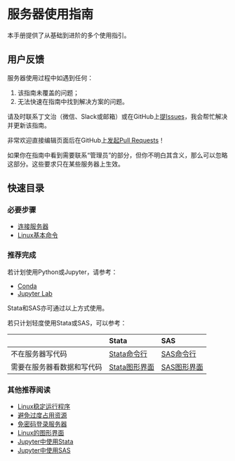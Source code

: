 # 服务器使用指南

本手册提供了从基础到进阶的多个使用指引。

## 用户反馈

服务器使用过程中如遇到任何：

1. 该指南未覆盖的问题；
2. 无法快速在指南中找到解决方案的问题。

请及时联系丁文治（微信、Slack或邮箱）或在GitHub上[提Issues](https://github.com/Wenzhi-Ding/Server-User-Guide/issues)，我会帮忙解决并更新该指南。

非常欢迎直接编辑页面后在GitHub上[发起Pull Requests](https://github.com/Wenzhi-Ding/Server-User-Guide/pulls)！

如果你在指南中看到需要联系“管理员”的部分，但你不明白其含义，那么可以忽略这部分。这些要求只在某些服务器上生效。



## 快速目录

### 必要步骤

- [连接服务器](/01-connect/win/)
- [Linux基本命令](/08-linux/basic/)

### 推荐完成

若计划使用Python或Jupyter，请参考：

- [Conda](/02-conda/install/)
- [Jupyter Lab](/03-jupyter/install)

Stata和SAS亦可通过以上方式使用。

若只计划轻度使用Stata或SAS，可以参考：

||Stata|SAS|
|:-|:-|:-|
|不在服务器写代码|[Stata命令行](/04-stata/command-line)|[SAS命令行](/05-sas/command-line)|
|需要在服务器看数据和写代码|[Stata图形界面](/04-stata/gui)|[SAS图形界面](/05-sas/gui)|

### 其他推荐阅读

- [Linux稳定运行程序](/08-linux/screen/)
- [避免过度占用资源](/08-linux/smem/)
- [免密码登录服务器](/08-linux/pubkey/)
- [Linux的图形界面](/08-linux/gui)
- [Jupyter中使用Stata](/04-stata/jupyter/)
- [Jupyter中使用SAS](/05-sas/jupyter/)
